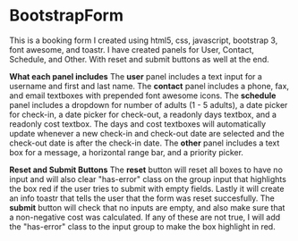 # BootstrapForm
This is a booking form I created using html5, css, javascript, bootstrap 3, font awesome, and toastr. I have created panels for User, Contact, Schedule, and Other. With reset and submit buttons as well at the end. 

**What each panel includes**
The **user** panel includes a text input for a username and first and last name. 
The **contact** panel includes a phone, fax, and email textboxes with prepended font awesome icons. 
The **schedule** panel includes a dropdown for number of adults (1 - 5 adults), a date picker for check-in, a date picker for check-out, a readonly days textbox, and a readonly cost textbox. The days and cost textboxes will automatically update whenever a new check-in and check-out date are selected and the check-out date is after the check-in date. 
The **other** panel includes a text box for a message, a horizontal range bar, and a priority picker. 

**Reset and Submit Buttons**
The **reset** button will reset all boxes to have no input and will also clear "has-error" class on the group input that highlights the box red if the user tries to submit with empty fields. Lastly it will create an info toastr that tells the user that the form was reset succesfully. 
The **submit** button will check that no inputs are empty, and also make sure that a non-negative cost was calculated. If any of these are not true, I will add the "has-error" class to the input group to make the box highlight in red.
